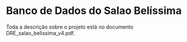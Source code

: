 # Banco de Dados do Salao Belíssima

Toda a descrição sobre o projeto está no documento DRE_salao_belissima_v4.pdf.

